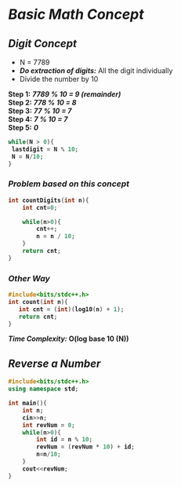 # _Basic Math Concept_

## _Digit Concept_

- N = 7789
- _**Do extraction of digits:**_ All the digit individually
- Divide the number by 10

**Step 1:**  _**7789 % 10 = 9 (remainder)**_ <br>
**Step 2:**  _**778 % 10  = 8**_ <br>
**Step 3:**  _**77 % 10   = 7**_ <br>
**Step 4:**  _**7 % 10    = 7**_ <br>
**Step 5:**  _**0**_

<b>

```cpp
while(N > 0){
 lastdigit = N % 10;
 N = N/10;
}
```
</b>

### _Problem based on this concept_

<b>

```cpp
int countDigits(int n){	
	int cnt=0;

	while(n>0){
		cnt++;
		n = n / 10;
	}
	return cnt;
}
```

### _Other Way_

```cpp
#include<bits/stdc++.h>
int count(int n){
   int cnt = (int)(log10(n) + 1);
   return cnt;
}
```

**_Time Complexity:_** O(log base 10 (N))

## _Reverse a Number_

```cpp
#include<bits/stdc++.h>
using namespace std;

int main(){
    int n;
    cin>>n;
    int revNum = 0;
    while(n>0){
        int id = n % 10;
        revNum = (revNum * 10) + id;
        n=n/10;
    }
    cout<<revNum;
}
```

</b>














